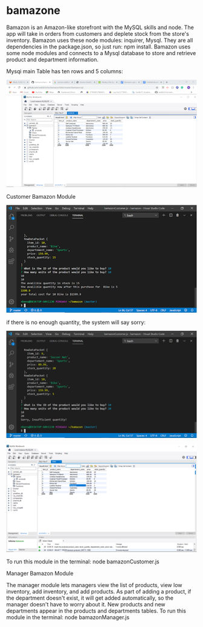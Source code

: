 # bamazone


 
Bamazon is  an Amazon-like storefront with the MySQL skills and node. The app will take in orders from customers and deplete stock from the store's inventory. 
Bamazon uses these node modules:  inquirer, Mysql.
They are all dependencies in the package.json, so just run:
npm install.
Bamazon uses some node modules and connects to a Mysql database to store and retrieve product and department information.
 
Mysqi main Table has ten rows and 5 columns:

![](images/maintable.png)
 
 
Customer Bamazon Module
 


![](images/order.png)


if there is no enough quantity, the system will say sorry:

![](images/quant.png)


![](images/uodtable.png)


To run this module in the terminal:
node bamazonCustomer.js
 
Manager Bamazon Module
 
The manager module lets managers view the list of products, view low inventory, add inventory, and add products.
As part of adding a product, if the department doesn't exist, it will get added automatically, so the manager doesn't have to worry about it.
New products and new departments appear in the products and departments tables.
To run this module in the terminal:
node bamazonManager.js
 


